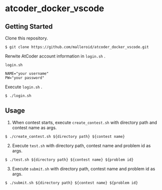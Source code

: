 # atcoder_docker_vscode

## Getting Started

Clone this repository.

```
$ git clone https://github.com/malleroid/atcoder_docker_vscode.git
```

Rerwite AtCoder account information in `login.sh` .

`login.sh`
```
NAME="your username"
PW="your password"
```

Execute `login.sh` .
```
$ ./login.sh
```

## Usage

1. When contest starts, execute `create_contest.sh` with directory path and contest name as args.
```
$ ./create_contest.sh ${directory path} ${contest name}
```

2. Execute `test.sh` with directory path, contest name and problem id as args.
```
$ ./test.sh ${directory path} ${contest name} ${problem id}
```

3. Execute `submit.sh` with directory path, contest name and problem id as args.
```
$ ./submit.sh ${directory path} ${contest name} ${problem id}
```